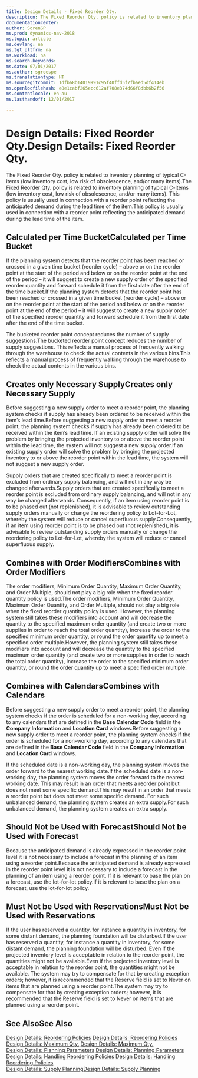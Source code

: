 ```yaml
---
title: Design Details - Fixed Reorder Qty.
description: The Fixed Reorder Qty. policy is related to inventory planning of typical C-items (low inventory cost, low risk of obsolescence, and/or many items). This policy is usually used in connection with a reorder point reflecting the anticipated demand during the lead time of the item.
documentationcenter: 
author: SorenGP
ms.prod: dynamics-nav-2018
ms.topic: article
ms.devlang: na
ms.tgt_pltfrm: na
ms.workload: na
ms.search.keywords: 
ms.date: 07/01/2017
ms.author: sgroespe
ms.translationtype: HT
ms.sourcegitcommit: 1dfba8b14019991c95f40ffd5f7fbaed5df414eb
ms.openlocfilehash: e8e1cabf265ecc612af708e374d66f8dbb6b2f56
ms.contentlocale: en-au
ms.lasthandoff: 12/01/2017

---
```

# <a name="design-details-fixed-reorder-qty"></a><span data-ttu-id="8ac90-104">Design Details: Fixed Reorder Qty.</span><span class="sxs-lookup"><span data-stu-id="8ac90-104">Design Details: Fixed Reorder Qty.</span></span>
<span data-ttu-id="8ac90-105">The Fixed Reorder Qty. policy is related to inventory planning of typical C-items (low inventory cost, low risk of obsolescence, and/or many items).</span><span class="sxs-lookup"><span data-stu-id="8ac90-105">The Fixed Reorder Qty. policy is related to inventory planning of typical C-items (low inventory cost, low risk of obsolescence, and/or many items).</span></span> <span data-ttu-id="8ac90-106">This policy is usually used in connection with a reorder point reflecting the anticipated demand during the lead time of the item.</span><span class="sxs-lookup"><span data-stu-id="8ac90-106">This policy is usually used in connection with a reorder point reflecting the anticipated demand during the lead time of the item.</span></span>  

## <a name="calculated-per-time-bucket"></a><span data-ttu-id="8ac90-107">Calculated per Time Bucket</span><span class="sxs-lookup"><span data-stu-id="8ac90-107">Calculated per Time Bucket</span></span>  
 <span data-ttu-id="8ac90-108">If the planning system detects that the reorder point has been reached or crossed in a given time bucket (reorder cycle) – above or on the reorder point at the start of the period and below or on the reorder point at the end of the period – it will suggest to create a new supply order of the specified reorder quantity and forward schedule it from the first date after the end of the time bucket.</span><span class="sxs-lookup"><span data-stu-id="8ac90-108">If the planning system detects that the reorder point has been reached or crossed in a given time bucket (reorder cycle) – above or on the reorder point at the start of the period and below or on the reorder point at the end of the period – it will suggest to create a new supply order of the specified reorder quantity and forward schedule it from the first date after the end of the time bucket.</span></span>  

 <span data-ttu-id="8ac90-109">The bucketed reorder point concept reduces the number of supply suggestions.</span><span class="sxs-lookup"><span data-stu-id="8ac90-109">The bucketed reorder point concept reduces the number of supply suggestions.</span></span> <span data-ttu-id="8ac90-110">This reflects a manual process of frequently walking through the warehouse to check the actual contents in the various bins.</span><span class="sxs-lookup"><span data-stu-id="8ac90-110">This reflects a manual process of frequently walking through the warehouse to check the actual contents in the various bins.</span></span>  

## <a name="creates-only-necessary-supply"></a><span data-ttu-id="8ac90-111">Creates only Necessary Supply</span><span class="sxs-lookup"><span data-stu-id="8ac90-111">Creates only Necessary Supply</span></span>  
 <span data-ttu-id="8ac90-112">Before suggesting a new supply order to meet a reorder point, the planning system checks if supply has already been ordered to be received within the item’s lead time.</span><span class="sxs-lookup"><span data-stu-id="8ac90-112">Before suggesting a new supply order to meet a reorder point, the planning system checks if supply has already been ordered to be received within the item’s lead time.</span></span> <span data-ttu-id="8ac90-113">If an existing supply order will solve the problem by bringing the projected inventory to or above the reorder point within the lead time, the system will not suggest a new supply order.</span><span class="sxs-lookup"><span data-stu-id="8ac90-113">If an existing supply order will solve the problem by bringing the projected inventory to or above the reorder point within the lead time, the system will not suggest a new supply order.</span></span>  

 <span data-ttu-id="8ac90-114">Supply orders that are created specifically to meet a reorder point is excluded from ordinary supply balancing, and will not in any way be changed afterwards.</span><span class="sxs-lookup"><span data-stu-id="8ac90-114">Supply orders that are created specifically to meet a reorder point is excluded from ordinary supply balancing, and will not in any way be changed afterwards.</span></span> <span data-ttu-id="8ac90-115">Consequently, if an item using reorder point is to be phased out (not replenished), it is advisable to review outstanding supply orders manually or change the reordering policy to Lot-for-Lot, whereby the system will reduce or cancel superfluous supply.</span><span class="sxs-lookup"><span data-stu-id="8ac90-115">Consequently, if an item using reorder point is to be phased out (not replenished), it is advisable to review outstanding supply orders manually or change the reordering policy to Lot-for-Lot, whereby the system will reduce or cancel superfluous supply.</span></span>  

## <a name="combines-with-order-modifiers"></a><span data-ttu-id="8ac90-116">Combines with Order Modifiers</span><span class="sxs-lookup"><span data-stu-id="8ac90-116">Combines with Order Modifiers</span></span>  
 <span data-ttu-id="8ac90-117">The order modifiers, Minimum Order Quantity, Maximum Order Quantity, and Order Multiple, should not play a big role when the fixed reorder quantity policy is used.</span><span class="sxs-lookup"><span data-stu-id="8ac90-117">The order modifiers, Minimum Order Quantity, Maximum Order Quantity, and Order Multiple, should not play a big role when the fixed reorder quantity policy is used.</span></span> <span data-ttu-id="8ac90-118">However, the planning system still takes these modifiers into account and will decrease the quantity to the specified maximum order quantity (and create two or more supplies in order to reach the total order quantity), increase the order to the specified minimum order quantity, or round the order quantity up to meet a specified order multiple.</span><span class="sxs-lookup"><span data-stu-id="8ac90-118">However, the planning system still takes these modifiers into account and will decrease the quantity to the specified maximum order quantity (and create two or more supplies in order to reach the total order quantity), increase the order to the specified minimum order quantity, or round the order quantity up to meet a specified order multiple.</span></span>  

## <a name="combines-with-calendars"></a><span data-ttu-id="8ac90-119">Combines with Calendars</span><span class="sxs-lookup"><span data-stu-id="8ac90-119">Combines with Calendars</span></span>  
 <span data-ttu-id="8ac90-120">Before suggesting a new supply order to meet a reorder point, the planning system checks if the order is scheduled for a non-working day, according to any calendars that are defined in the **Base Calendar Code** field in the **Company Information** and **Location Card** windows.</span><span class="sxs-lookup"><span data-stu-id="8ac90-120">Before suggesting a new supply order to meet a reorder point, the planning system checks if the order is scheduled for a non-working day, according to any calendars that are defined in the **Base Calendar Code** field in the **Company Information** and **Location Card** windows.</span></span>  

 <span data-ttu-id="8ac90-121">If the scheduled date is a non-working day, the planning system moves the order forward to the nearest working date.</span><span class="sxs-lookup"><span data-stu-id="8ac90-121">If the scheduled date is a non-working day, the planning system moves the order forward to the nearest working date.</span></span> <span data-ttu-id="8ac90-122">This may result in an order that meets a reorder point but does not meet some specific demand.</span><span class="sxs-lookup"><span data-stu-id="8ac90-122">This may result in an order that meets a reorder point but does not meet some specific demand.</span></span> <span data-ttu-id="8ac90-123">For such unbalanced demand, the planning system creates an extra supply.</span><span class="sxs-lookup"><span data-stu-id="8ac90-123">For such unbalanced demand, the planning system creates an extra supply.</span></span>  

## <a name="should-not-be-used-with-forecast"></a><span data-ttu-id="8ac90-124">Should Not be Used with Forecast</span><span class="sxs-lookup"><span data-stu-id="8ac90-124">Should Not be Used with Forecast</span></span>  
 <span data-ttu-id="8ac90-125">Because the anticipated demand is already expressed in the reorder point level it is not necessary to include a forecast in the planning of an item using a reorder point.</span><span class="sxs-lookup"><span data-stu-id="8ac90-125">Because the anticipated demand is already expressed in the reorder point level it is not necessary to include a forecast in the planning of an item using a reorder point.</span></span> <span data-ttu-id="8ac90-126">If it is relevant to base the plan on a forecast, use the lot-for-lot policy.</span><span class="sxs-lookup"><span data-stu-id="8ac90-126">If it is relevant to base the plan on a forecast, use the lot-for-lot policy.</span></span>  

## <a name="must-not-be-used-with-reservations"></a><span data-ttu-id="8ac90-127">Must Not be Used with Reservations</span><span class="sxs-lookup"><span data-stu-id="8ac90-127">Must Not be Used with Reservations</span></span>  
 <span data-ttu-id="8ac90-128">If the user has reserved a quantity, for instance a quantity in inventory, for some distant demand, the planning foundation will be disturbed.</span><span class="sxs-lookup"><span data-stu-id="8ac90-128">If the user has reserved a quantity, for instance a quantity in inventory, for some distant demand, the planning foundation will be disturbed.</span></span> <span data-ttu-id="8ac90-129">Even if the projected inventory level is acceptable in relation to the reorder point, the quantities might not be available.</span><span class="sxs-lookup"><span data-stu-id="8ac90-129">Even if the projected inventory level is acceptable in relation to the reorder point, the quantities might not be available.</span></span> <span data-ttu-id="8ac90-130">The system may try to compensate for that by creating exception orders; however, it is recommended that the Reserve field is set to Never on items that are planned using a reorder point.</span><span class="sxs-lookup"><span data-stu-id="8ac90-130">The system may try to compensate for that by creating exception orders; however, it is recommended that the Reserve field is set to Never on items that are planned using a reorder point.</span></span>  

## <a name="see-also"></a><span data-ttu-id="8ac90-131">See Also</span><span class="sxs-lookup"><span data-stu-id="8ac90-131">See Also</span></span>  
 <span data-ttu-id="8ac90-132">[Design Details: Reordering Policies](design-details-reordering-policies.md) </span><span class="sxs-lookup"><span data-stu-id="8ac90-132">[Design Details: Reordering Policies](design-details-reordering-policies.md) </span></span>  
 <span data-ttu-id="8ac90-133">[Design Details: Maximum Qty.](design-details-maximum-qty.md) </span><span class="sxs-lookup"><span data-stu-id="8ac90-133">[Design Details: Maximum Qty.](design-details-maximum-qty.md) </span></span>  
 <span data-ttu-id="8ac90-134">[Design Details: Planning Parameters](design-details-planning-parameters.md) </span><span class="sxs-lookup"><span data-stu-id="8ac90-134">[Design Details: Planning Parameters](design-details-planning-parameters.md) </span></span>  
 <span data-ttu-id="8ac90-135">[Design Details: Handling Reordering Policies](design-details-handling-reordering-policies.md) </span><span class="sxs-lookup"><span data-stu-id="8ac90-135">[Design Details: Handling Reordering Policies](design-details-handling-reordering-policies.md) </span></span>  
 [<span data-ttu-id="8ac90-136">Design Details: Supply Planning</span><span class="sxs-lookup"><span data-stu-id="8ac90-136">Design Details: Supply Planning</span></span>](design-details-supply-planning.md)

